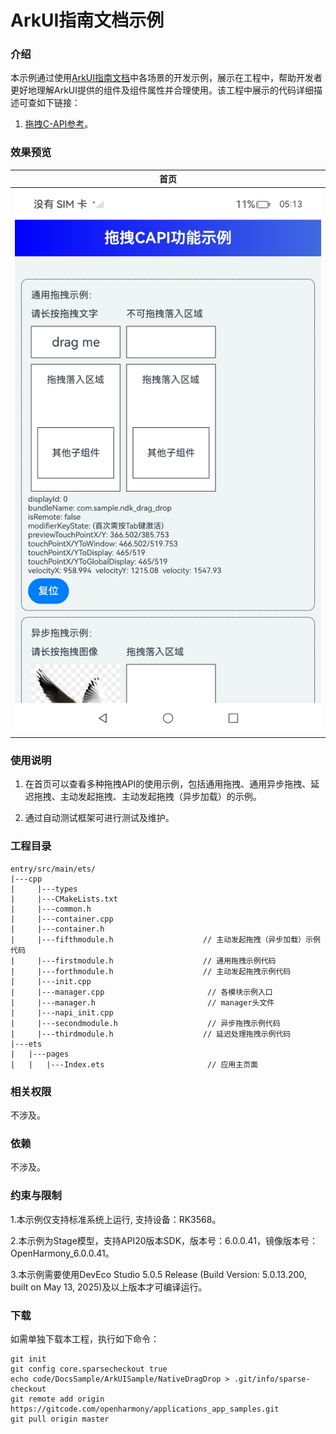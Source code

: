 # ArkUI指南文档示例

### 介绍

本示例通过使用[ArkUI指南文档](https://gitee.com/openharmony/docs/tree/master/zh-cn/application-dev/reference)中各场景的开发示例，展示在工程中，帮助开发者更好地理解ArkUI提供的组件及组件属性并合理使用。该工程中展示的代码详细描述可查如下链接：

1. [拖拽C-API参考](https://gitcode.com/openharmony/docs/blob/master/zh-cn/application-dev/reference/apis-arkui/capi-drag-and-drop-h.md)。
### 效果预览

| 首页                                 |
|------------------------------------|
| ![](screenshots/device/image1.jpg) |

### 使用说明

1. 在首页可以查看多种拖拽API的使用示例，包括通用拖拽、通用异步拖拽、延迟拖拽、主动发起拖拽、主动发起拖拽（异步加载）的示例。

2. 通过自动测试框架可进行测试及维护。

### 工程目录
```
entry/src/main/ets/
|---cpp
|     |---types
|     |---CMakeLists.txt
|     |---common.h
|     |---container.cpp
|     |---container.h
|     |---fifthmodule.h                    // 主动发起拖拽（异步加载）示例代码
|     |---firstmodule.h                    // 通用拖拽示例代码
|     |---forthmodule.h                    // 主动发起拖拽示例代码
|     |---init.cpp
|     |---manager.cpp                       // 各模块示例入口
|     |---manager.h                         // manager头文件
|     |---napi_init.cpp
|     |---secondmodule.h                    // 异步拖拽示例代码
|     |---thirdmodule.h                    // 延迟处理拖拽示例代码
|---ets
|   |---pages
|   |   |---Index.ets                       // 应用主页面
```

### 相关权限

不涉及。

### 依赖

不涉及。

### 约束与限制

1.本示例仅支持标准系统上运行, 支持设备：RK3568。

2.本示例为Stage模型，支持API20版本SDK，版本号：6.0.0.41，镜像版本号：OpenHarmony_6.0.0.41。

3.本示例需要使用DevEco Studio 5.0.5 Release (Build Version: 5.0.13.200, built on May 13, 2025)及以上版本才可编译运行。

### 下载

如需单独下载本工程，执行如下命令：

````
git init
git config core.sparsecheckout true
echo code/DocsSample/ArkUISample/NativeDragDrop > .git/info/sparse-checkout
git remote add origin https://gitcode.com/openharmony/applications_app_samples.git
git pull origin master
````